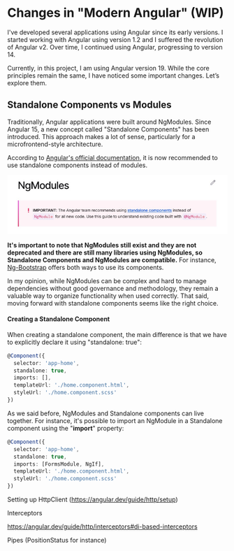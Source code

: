 # Changes in "Modern Angular" (WIP)

I've developed several applications using Angular since its early versions. I started working with Angular using version 1.2 and I suffered the revolution of Angular v2. Over time, I continued using Angular, progressing to version 14.

Currently, in this project, I am using Angular version 19. While the core principles remain the same, I have noticed some important changes. Let’s explore them.



## Standalone Components vs Modules

Traditionally, Angular applications were built around NgModules. Since Angular 15, a new concept called "Standalone Components" has been introduced. This approach makes a lot of sense, particularly for a microfrontend-style architecture.

According to [Angular's official documentation](https://angular.dev/guide/ngmodules/overview), it is now recommended to use standalone components instead of modules.

![ngmodules-not-recommended](img/ngmodules-not-recommended.jpg)



**It's important to note that NgModules still exist and they are not deprecated and there are still many libraries using NgModules, so Standalone Components and NgModules are compatible.** For instance, [Ng-Bootstrap](https://ng-bootstrap.github.io/#/getting-started) offers both ways to use its components.



In my opinion, while NgModules can be complex and hard to manage dependencies without good governance and methodology, they remain a valuable way to organize functionality when used correctly. That said, moving forward with standalone components seems like the right choice.



#### Creating a Standalone Component

When creating a standalone component, the main difference is that we have to explicitly declare it using "standalone: true":

```typescript
@Component({
  selector: 'app-home',
  standalone: true,
  imports: [],
  templateUrl: './home.component.html',
  styleUrl: './home.component.scss'
})
```



As we said before, NgModules and Standalone components can live together. For instance, it's possible to import an NgModule in a Standalone component using the "**import**" property:

```typescript
@Component({
  selector: 'app-home',
  standalone: true,
  imports: [FormsModule, NgIf],
  templateUrl: './home.component.html',
  styleUrl: './home.component.scss'
})
```





Setting up HttpClient (https://angular.dev/guide/http/setup)

Interceptors

https://angular.dev/guide/http/interceptors#di-based-interceptors



Pipes (PositionStatus for instance)
